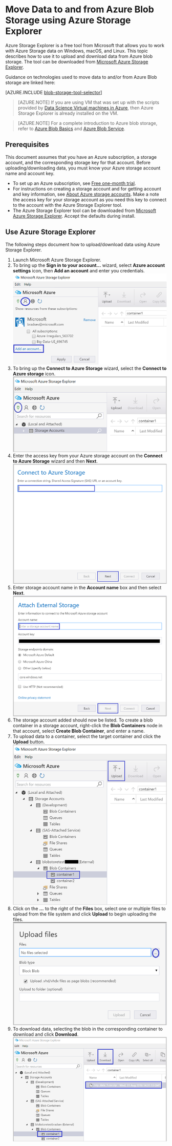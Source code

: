 <properties 
	pageTitle="Move Data to and from Azure Blob Storage using Azure Storage Explorer | Microsoft Azure" 
	description="Move Data to and from Azure Blob Storage using Azure Storage Explorer" 
	services="machine-learning,storage" 
	documentationCenter="" 
	authors="bradsev" 
	manager="jhubbard" 
	editor="cgronlun" />

<tags 
	ms.service="machine-learning" 
	ms.workload="data-services" 
	ms.tgt_pltfrm="na" 
	ms.devlang="na" 
	ms.topic="article" 
	ms.date="08/31/2016"
	ms.author="bradsev" />

# Move Data to and from Azure Blob Storage using Azure Storage Explorer

Azure Storage Explorer is a free tool from Microsoft that allows you to work with Azure Storage data on Windows, macOS, and Linux. This topic describes how to use it to upload and download data from Azure blob storage. The tool can be downloaded from [Microsoft Azure Storage Explorer](http://storageexplorer.com/).

Guidance on technologies used to move data to and/or from Azure Blob storage are linked here:
 
[AZURE.INCLUDE [blob-storage-tool-selector](../../includes/machine-learning-blob-storage-tool-selector.md)]   

 
> [AZURE.NOTE] If you are using VM that was set up with the scripts provided by [Data Science Virtual machines in Azure](machine-learning-data-science-virtual-machines.md), then Azure Storage Explorer is already installed on the VM.
 
> [AZURE.NOTE] For a complete introduction to Azure blob storage, refer to [Azure Blob Basics](../storage/storage-dotnet-how-to-use-blobs.md) and [Azure Blob Service](https://msdn.microsoft.com/library/azure/dd179376.aspx).   

## Prerequisites

This document assumes that you have an Azure subscription, a storage account, and the corresponding storage key for that account. Before uploading/downloading data, you must know your Azure storage account name and account key. 

- To set up an Azure subscription, see [Free one-month trial](https://azure.microsoft.com/pricing/free-trial/).
- For instructions on creating a storage account and for getting account and key information, see [About Azure storage accounts](../storage/storage-create-storage-account.md). Make a note the access key for your storage account as you need this key to connect to the account with the Azure Storage Explorer tool.
- The Azure Storage Explorer tool can be downloaded from [Microsoft Azure Storage Explorer](http://storageexplorer.com/). Accept the defaults during install.


<a id="explorer"></a>
## Use Azure Storage Explorer 

The following steps document how to upload/download data using Azure Storage Explorer. 

1.  Launch Microsoft Azure Storage Explorer.
2.  To bring up the **Sign in to your account...** wizard, select **Azure account settings** icon, then **Add an account** and enter you credentials. ![](./media/machine-learning-data-science-move-data-to-azure-blob-using-azure-storage-explorer/add-an-azure-store-account.png)
3.  To bring up the **Connect to Azure Storage** wizard, select the **Connect to Azure storage** icon. ![](./media/machine-learning-data-science-move-data-to-azure-blob-using-azure-storage-explorer/connect-to-azure-storage-1.png)
4. Enter the access key from your Azure storage account on the **Connect to Azure Storage** wizard and then **Next**. ![](./media/machine-learning-data-science-move-data-to-azure-blob-using-azure-storage-explorer/connect-to-azure-storage-2.png)
5. Enter storage account name in the **Account name** box and then select **Next**. ![](./media/machine-learning-data-science-move-data-to-azure-blob-using-azure-storage-explorer/attach-external-storage.png)
6. The storage account added should now be listed. To create a blob container in a storage account, right-click the **Blob Containers** node in that account, select **Create Blob Container**, and enter a name.
7. To upload data to a container, select the target container and click the **Upload** button.![](./media/machine-learning-data-science-move-data-to-azure-blob-using-azure-storage-explorer/storage-accounts.png)
8. Click on the **...** to the right of the **Files** box, select one or multiple files to upload from the file system and click **Upload** to begin uploading the files.![](./media/machine-learning-data-science-move-data-to-azure-blob-using-azure-storage-explorer/upload-files-to-blob.png)
7. To download data, selecting the blob in the corresponding container to download and click **Download**. ![](./media/machine-learning-data-science-move-data-to-azure-blob-using-azure-storage-explorer/download-files-from-blob.png)


